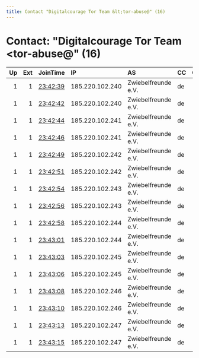 ```yaml
---
title: Contact "Digitalcourage Tor Team &lt;tor-abuse@" (16)
---
```


# Contact: "Digitalcourage Tor Team &lt;tor-abuse@" (16)

|   Up |   Ext | JoinTime                                                                                            | IP              | AS                  | CC   |   ORp |   Dirp | OS    | Version   | Nickname            |   eFamMembers |
|-----:|------:|:----------------------------------------------------------------------------------------------------|:----------------|:--------------------|:-----|------:|-------:|:------|:----------|:--------------------|--------------:|
|    1 |     1 | [23:42:39](https://metrics.torproject.org/rs.html#details/52CD98902F6376E84DF2415B906F1426D585564D) | 185.220.102.240 | Zwiebelfreunde e.V. | de   |   443 |     80 | Linux | 0.4.3.6   | Digitalcourage4ipaa |            19 |
|    1 |     1 | [23:42:42](https://metrics.torproject.org/rs.html#details/C688B3EF9AB0354EB2794174519BB9ED9E6467E7) | 185.220.102.240 | Zwiebelfreunde e.V. | de   |   993 |   8080 | Linux | 0.4.3.6   | Digitalcourage4ipab |            19 |
|    1 |     1 | [23:42:44](https://metrics.torproject.org/rs.html#details/58BC2CFFA7894FC8F4CC5D8A77E38FDCFDB1DC0E) | 185.220.102.241 | Zwiebelfreunde e.V. | de   |   443 |     80 | Linux | 0.4.3.6   | Digitalcourage4ipba |            19 |
|    1 |     1 | [23:42:46](https://metrics.torproject.org/rs.html#details/C8B715F96168D414E580A98563C1F86372D3FE26) | 185.220.102.241 | Zwiebelfreunde e.V. | de   |   993 |   8080 | Linux | 0.4.3.6   | Digitalcourage4ipbb |            19 |
|    1 |     1 | [23:42:49](https://metrics.torproject.org/rs.html#details/0A2366980A2842D770EF8E136A7DA14876360447) | 185.220.102.242 | Zwiebelfreunde e.V. | de   |   443 |     80 | Linux | 0.4.3.6   | Digitalcourage4ipca |            19 |
|    1 |     1 | [23:42:51](https://metrics.torproject.org/rs.html#details/85C29D07636BEBACFCA0DF5AB31B333882745065) | 185.220.102.242 | Zwiebelfreunde e.V. | de   |   993 |   8080 | Linux | 0.4.3.6   | Digitalcourage4ipcb |            19 |
|    1 |     1 | [23:42:54](https://metrics.torproject.org/rs.html#details/AA4AF27D6A573B0EEB234AEF89750CA6E6141C0E) | 185.220.102.243 | Zwiebelfreunde e.V. | de   |   443 |     80 | Linux | 0.4.3.6   | Digitalcourage4ipda |            19 |
|    1 |     1 | [23:42:56](https://metrics.torproject.org/rs.html#details/1E9B32A00C594B032597D8B6A1DF79B734531530) | 185.220.102.243 | Zwiebelfreunde e.V. | de   |   993 |   8080 | Linux | 0.4.3.6   | Digitalcourage4ipdb |            19 |
|    1 |     1 | [23:42:58](https://metrics.torproject.org/rs.html#details/1C7700A94DBBFECFA234C1ADD0D23FB87D1D7599) | 185.220.102.244 | Zwiebelfreunde e.V. | de   |   443 |     80 | Linux | 0.4.3.6   | Digitalcourage4ipea |            19 |
|    1 |     1 | [23:43:01](https://metrics.torproject.org/rs.html#details/027E75C92F1231AE5F7BD4E1536696FE3040C460) | 185.220.102.244 | Zwiebelfreunde e.V. | de   |   993 |   8080 | Linux | 0.4.3.6   | Digitalcourage4ipeb |            19 |
|    1 |     1 | [23:43:03](https://metrics.torproject.org/rs.html#details/82ACC2C54FA8E53FB1A9C990CD0CD00077329DFD) | 185.220.102.245 | Zwiebelfreunde e.V. | de   |   443 |     80 | Linux | 0.4.3.6   | Digitalcourage4ipfa |            19 |
|    1 |     1 | [23:43:06](https://metrics.torproject.org/rs.html#details/E75166CEDB8397B86DE512B9B79B8CA7225ECB52) | 185.220.102.245 | Zwiebelfreunde e.V. | de   |   993 |   8080 | Linux | 0.4.3.6   | Digitalcourage4ipfb |            19 |
|    1 |     1 | [23:43:08](https://metrics.torproject.org/rs.html#details/9A783CAA9DABA178D9864471E9287045CBFDC726) | 185.220.102.246 | Zwiebelfreunde e.V. | de   |   443 |     80 | Linux | 0.4.3.6   | Digitalcourage4ipga |            19 |
|    1 |     1 | [23:43:10](https://metrics.torproject.org/rs.html#details/13FB26F9361F803AD190FE88B35E241DC084B026) | 185.220.102.246 | Zwiebelfreunde e.V. | de   |   993 |   8080 | Linux | 0.4.3.6   | Digitalcourage4ipgb |            19 |
|    1 |     1 | [23:43:13](https://metrics.torproject.org/rs.html#details/EBC5539131FEEA004C41986C0BD03B5C85BBEBD5) | 185.220.102.247 | Zwiebelfreunde e.V. | de   |   443 |     80 | Linux | 0.4.3.6   | Digitalcourage4ipha |            19 |
|    1 |     1 | [23:43:15](https://metrics.torproject.org/rs.html#details/4381E471E9358AE4D815021302C7F2E16502BEE1) | 185.220.102.247 | Zwiebelfreunde e.V. | de   |   993 |   8080 | Linux | 0.4.3.6   | Digitalcourage4iphb |            19 |
